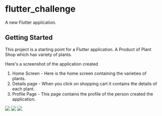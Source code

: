 # flutter_challenge

A new Flutter application.

## Getting Started

This project is a starting point for a Flutter application.
A Product of Plant Shop which has variety of plants.

Here's a screenshot of the application created

1. Home Screen  - Here is the home screen containing the varieties of plants.
2. Details page - When you click on shopping cart it contains the details of each plant.
3. Profile Page - This page contains the profile of the person created the application.

<img src="Pants_app.jpg">
<img src="Pants_app1.jpg">
<img src="Pants_app2.jpg">























